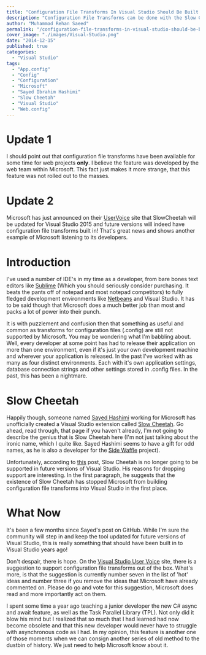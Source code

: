 ```yaml
---
title: "Configuration File Transforms In Visual Studio Should Be Built In"
description: "Configuration File Transforms can be done with the Slow Cheetah Visual Studio extension by Sayed Hashimi. This feature should be built into Visual Studio."
author: "Muhammad Rehan Saeed"
permalink: "/configuration-file-transforms-in-visual-studio-should-be-built-in/"
cover_image: "./images/Visual-Studio.png"
date: "2014-12-15"
published: true
categories:
  - "Visual Studio"
tags:
  - "App.config"
  - "Config"
  - "Configuration"
  - "Microsoft"
  - "Sayed Ibrahim Hashimi"
  - "Slow Cheetah"
  - "Visual Studio"
  - "Web.config"
---
```


# Update 1

I should point out that configuration file transforms have been available for some time for web projects **only**. I believe the feature was developed by the web team within Microsoft. This fact just makes it more strange, that this feature was not rolled out to the masses.

# Update 2

Microsoft has just announced on their [UserVoice](http://visualstudio.uservoice.com/forums/121579-visual-studio/suggestions/2043217-support-web-config-style-transforms-on-any-file-in) site that SlowCheetah will be updated for Visual Studio 2015 and future versions will indeed have configuration file transforms built in! That's great news and shows another example of Microsoft listening to its developers.

# Introduction

I've used a number of IDE's in my time as a developer, from bare bones text editors like [Sublime](http://www.sublimetext.com/) (Which you should seriously consider purchasing. It beats the pants off of notepad and most notepad competitors) to fully fledged development environments like [Netbeans](https://netbeans.org/) and Visual Studio. It has to be said though that Microsoft does a much better job than most and packs a lot of power into their punch.

It is with puzzlement and confusion then that something as useful and common as transforms for configuration files (.config) are still not supported by Microsoft. You may be wondering what I'm babbling about. Well, every developer at some point has had to release their application on more than one environment, even if it's just your own development machine and wherever your application is released. In the past I've worked with as many as four distinct environments. Each with it's own application settings, database connection strings and other settings stored in .config files. In the past, this has been a nightmare.

# Slow Cheetah

Happily though, someone named [Sayed Hashimi](https://github.com/sayedihashimi) working for Microsoft has unofficially created a Visual Studio extension called [Slow Cheetah](https://visualstudiogallery.msdn.microsoft.com/69023d00-a4f9-4a34-a6cd-7e854ba318b5). Go ahead, read through, that page if you haven't already, I'm not going to describe the genius that is Slow Cheetah here (I'm not just talking about the ironic name, which I quite like. Sayed Hashimi seems to have a gift for odd names, as he is also a developer for the [Side Waffle](http://sidewaffle.com/) project).

Unfortunately, according to [this](https://github.com/sayedihashimi/slow-cheetah/issues/158) post, Slow Cheetah is no longer going to be supported in future versions of Visual Studio. His reasons for dropping support are interesting. In the first paragraph, he suggests that the existence of Slow Cheetah has stopped Microsoft from building configuration file transforms into Visual Studio in the first place.

# What Now

It's been a few months since Sayed's post on GitHub. While I'm sure the community will step in and keep the tool updated for future versions of Visual Studio, this is really something that should have been built in to Visual Studio years ago!

Don't despair, there is hope. On the [Visual Studio User Voice](http://visualstudio.uservoice.com/forums/121579-visual-studio/suggestions/2043217-support-web-config-style-transforms-on-any-file-in?page=17&per_page=20) site, there is a suggestion to support configuration file transforms out of the box. What's more, is that the suggestion is currently number seven in the list of 'hot' ideas and number three if you remove the ideas that Microsoft have already commented on. Please do go and vote for this suggestion, Microsoft does read and more importantly act on them.

I spent some time a year ago teaching a junior developer the new C# async and await feature, as well as the Task Parallel Library (TPL). Not only did it blow his mind but I realized that so much that I had learned had now become obsolete and that this new developer would never have to struggle with asynchronous code as I had. In my opinion, this feature is another one of those moments when we can consign another series of old method to the dustbin of history. We just need to help Microsoft know about it.
